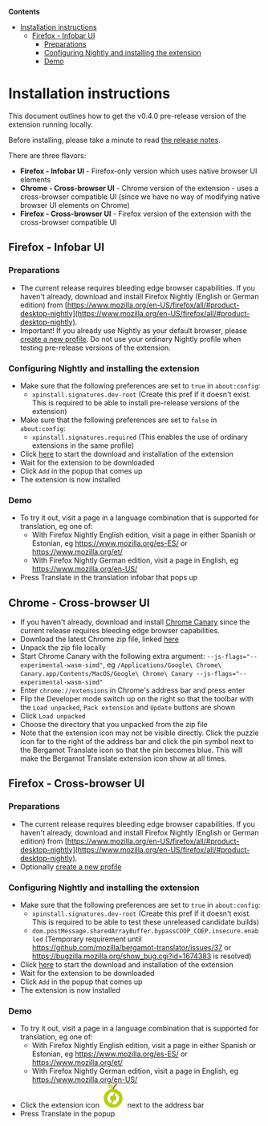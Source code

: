 <!-- START doctoc generated TOC please keep comment here to allow auto update -->
<!-- DON'T EDIT THIS SECTION, INSTEAD RE-RUN doctoc TO UPDATE -->

**Contents**

- [Installation instructions](#installation-instructions)
  - [Firefox - Infobar UI](#firefox---infobar-ui)
    - [Preparations](#preparations)
    - [Configuring Nightly and installing the extension](#configuring-nightly-and-installing-the-extension)
    - [Demo](#demo)

<!-- END doctoc generated TOC please keep comment here to allow auto update -->

# Installation instructions

This document outlines how to get the v0.4.0 pre-release version of the extension running locally.

Before installing, please take a minute to read [the release notes](https://github.com/mozilla-extensions/bergamot-browser-extension/releases/tag/v0.4.0).

There are three flavors:

- **Firefox - Infobar UI** - Firefox-only version which uses native browser UI elements
- **Chrome - Cross-browser UI** - Chrome version of the extension - uses a cross-browser compatible UI (since we have no way of modifying native browser UI elements on Chrome)
- **Firefox - Cross-browser UI** - Firefox version of the extension with the cross-browser compatible UI

## Firefox - Infobar UI

### Preparations

- The current release requires bleeding edge browser capabilities. If you haven't already, download and install Firefox Nightly (English or German edition) from [https://www.mozilla.org/en-US/firefox/all/#product-desktop-nightly](https://www.mozilla.org/en-US/firefox/all/#product-desktop-nightly).
- Important! If you already use Nightly as your default browser, please [create a new profile](https://developer.mozilla.org/Firefox/Multiple_profiles). Do not use your ordinary Nightly profile when testing pre-release versions of the extension.

### Configuring Nightly and installing the extension

- Make sure that the following preferences are set to `true` in `about:config`:
  - `xpinstall.signatures.dev-root` (Create this pref if it doesn't exist. This is required to be able to install pre-release versions of the extension)
- Make sure that the following preferences are set to `false` in `about:config`:
  - `xpinstall.signatures.required` (This enables the use of ordinary extensions in the same profile)
- Click [here](https://github.com/mozilla-extensions/bergamot-browser-extension/releases/download/v0.4.0/firefox-translations-0.4.0.dev-root-signed.xpi) to start the download and installation of the extension
- Wait for the extension to be downloaded
- Click `Add` in the popup that comes up
- The extension is now installed

### Demo

- To try it out, visit a page in a language combination that is supported for translation, eg one of:
  - With Firefox Nightly English edition, visit a page in either Spanish or Estonian, eg https://www.mozilla.org/es-ES/ or https://www.mozilla.org/et/
  - With Firefox Nightly German edition, visit a page in English, eg https://www.mozilla.org/en-US/
- Press Translate in the translation infobar that pops up

## Chrome - Cross-browser UI

- If you haven't already, download and install [Chrome Canary](https://www.google.com/chrome/canary/) since the current release requires bleeding edge browser capabilities.
- Download the latest Chrome zip file, linked [here](https://github.com/mozilla-extensions/bergamot-browser-extension/releases/download/v0.4.0/bergamot-browser-extension-0.4.0-chrome-cross-browser-ui.zip)
- Unpack the zip file locally
- Start Chrome Canary with the following extra argument: `--js-flags="--experimental-wasm-simd"`, eg `/Applications/Google\ Chrome\ Canary.app/Contents/MacOS/Google\ Chrome\ Canary --js-flags="--experimental-wasm-simd"`
- Enter `chrome://extensions` in Chrome's address bar and press enter
- Flip the Developer mode switch up on the right so that the toolbar with the `Load unpacked`, `Pack extension` and `Update` buttons are shown
- Click `Load unpacked`
- Choose the directory that you unpacked from the zip file
- Note that the extension icon may not be visible directly. Click the puzzle icon far to the right of the address bar and click the pin symbol next to the Bergamot Translate icon so that the pin becomes blue. This will make the Bergamot Translate extension icon show at all times.

## Firefox - Cross-browser UI

### Preparations

- The current release requires bleeding edge browser capabilities. If you haven't already, download and install Firefox Nightly (English or German edition) from [https://www.mozilla.org/en-US/firefox/all/#product-desktop-nightly](https://www.mozilla.org/en-US/firefox/all/#product-desktop-nightly).
- Optionally [create a new profile](https://developer.mozilla.org/Firefox/Multiple_profiles)

### Configuring Nightly and installing the extension

- Make sure that the following preferences are set to `true` in `about:config`:
  - `xpinstall.signatures.dev-root` (Create this pref if it doesn't exist. This is required to be able to test these unreleased candidate builds)
  - `dom.postMessage.sharedArrayBuffer.bypassCOOP_COEP.insecure.enabled` (Temporary requirement until https://github.com/mozilla/bergamot-translator/issues/37 or https://bugzilla.mozilla.org/show_bug.cgi?id=1674383 is resolved)
- Click [here](https://github.com/mozilla-extensions/bergamot-browser-extension/releases/download/v0.4.0/bergamot-browser-extension-0.4.0-firefox-cross-browser-ui.xpi) to start the download and installation of the extension
- Wait for the extension to be downloaded
- Click `Add` in the popup that comes up
- The extension is now installed

### Demo

- To try it out, visit a page in a language combination that is supported for translation, eg one of:
  - With Firefox Nightly English edition, visit a page in either Spanish or Estonian, eg https://www.mozilla.org/es-ES/ or https://www.mozilla.org/et/
  - With Firefox Nightly German edition, visit a page in English, eg https://www.mozilla.org/en-US/
- Click the extension icon <img src="../src/core/static/icons/extension-icon.48x48.png"> next to the address bar
- Press Translate in the popup
